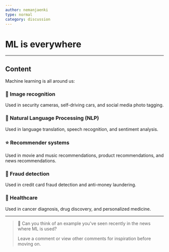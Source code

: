 ```yaml
---
author: nemanjaenki
type: normal
category: discussion
---
```


# ML is everywhere

---
## Content

Machine learning is all around us:

### 📸 Image recognition

Used in security cameras, self-driving cars, and social media photo tagging.

### 💬 Natural Language Processing (NLP)

Used in language translation, speech recognition, and sentiment analysis.

### ⭐ Recommender systems

Used in movie and music recommendations, product recommendations, and news recommendations.

### 💸 Fraud detection

Used in credit card fraud detection and anti-money laundering.

### 🏥 Healthcare

Used in cancer diagnosis, drug discovery, and personalized medicine.

---

> 💬 Can you think of an example you've seen recently in the news where ML is used?
>
> Leave a comment or view other comments for inspiration before moving on.
